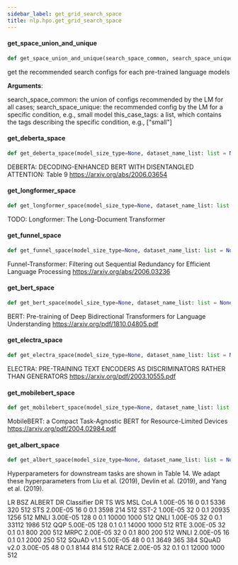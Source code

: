 ```yaml
---
sidebar_label: get_grid_search_space
title: nlp.hpo.get_grid_search_space
---
```


#### get\_space\_union\_and\_unique

```python
def get_space_union_and_unique(search_space_common, search_space_unique, this_case_tags: list)
```

get the recommended search configs for each pre-trained language models

**Arguments**:

  search_space_common:
  the union of configs recommended by the LM for all cases;
  search_space_unique:
  the recommended config by the LM for a specific condition, e.g., small model
  this_case_tags:
  a list, which contains the tags describing the specific condition, e.g., [&quot;small&quot;]

#### get\_deberta\_space

```python
def get_deberta_space(model_size_type=None, dataset_name_list: list = None, subdataset_name=None, algo_mode=None)
```

DEBERTA: DECODING-ENHANCED BERT WITH DISENTANGLED ATTENTION: Table 9
https://arxiv.org/abs/2006.03654

#### get\_longformer\_space

```python
def get_longformer_space(model_size_type=None, dataset_name_list: list = None, subdataset_name=None, algo_mode=None)
```

TODO: Longformer: The Long-Document Transformer

#### get\_funnel\_space

```python
def get_funnel_space(model_size_type=None, dataset_name_list: list = None, subdataset_name=None, algo_mode=None)
```

Funnel-Transformer: Filtering out Sequential Redundancy for Efficient Language Processing
https://arxiv.org/abs/2006.03236

#### get\_bert\_space

```python
def get_bert_space(model_size_type=None, dataset_name_list: list = None, subdataset_name=None, algo_mode=None)
```

BERT: Pre-training of Deep Bidirectional Transformers for Language Understanding
https://arxiv.org/pdf/1810.04805.pdf

#### get\_electra\_space

```python
def get_electra_space(model_size_type=None, dataset_name_list: list = None, subdataset_name=None, algo_mode=None)
```

ELECTRA: PRE-TRAINING TEXT ENCODERS AS DISCRIMINATORS RATHER THAN GENERATORS
https://arxiv.org/pdf/2003.10555.pdf

#### get\_mobilebert\_space

```python
def get_mobilebert_space(model_size_type=None, dataset_name_list: list = None, subdataset_name=None, algo_mode=None)
```

MobileBERT: a Compact Task-Agnostic BERT for Resource-Limited Devices
https://arxiv.org/pdf/2004.02984.pdf

#### get\_albert\_space

```python
def get_albert_space(model_size_type=None, dataset_name_list: list = None, subdataset_name=None, algo_mode=None)
```

Hyperparameters for downstream tasks are shown in Table 14. We adapt these hyperparameters
from Liu et al. (2019), Devlin et al. (2019), and Yang et al. (2019).

LR BSZ ALBERT DR Classifier DR TS WS MSL
CoLA 1.00E-05 16 0 0.1 5336 320 512
STS 2.00E-05 16 0 0.1 3598 214 512
SST-2 1.00E-05 32 0 0.1 20935 1256 512
MNLI 3.00E-05 128 0 0.1 10000 1000 512
QNLI 1.00E-05 32 0 0.1 33112 1986 512
QQP 5.00E-05 128 0.1 0.1 14000 1000 512
RTE 3.00E-05 32 0.1 0.1 800 200 512
MRPC 2.00E-05 32 0 0.1 800 200 512
WNLI 2.00E-05 16 0.1 0.1 2000 250 512
SQuAD v1.1 5.00E-05 48 0 0.1 3649 365 384
SQuAD v2.0 3.00E-05 48 0 0.1 8144 814 512
RACE 2.00E-05 32 0.1 0.1 12000 1000 512

